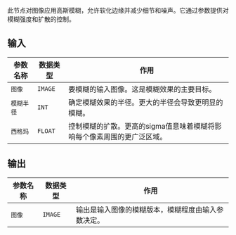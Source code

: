 此节点对图像应用高斯模糊，允许软化边缘并减少细节和噪声。它通过参数提供对模糊强度和扩散的控制。

## 输入

| 参数名称 | 数据类型 | 作用 |
| --- | --- | --- |
| `图像` | `IMAGE` | 要模糊的输入图像。这是模糊效果的主要目标。 |
| `模糊半径` | `INT` | 确定模糊效果的半径。更大的半径会导致更明显的模糊。 |
| `西格玛` | `FLOAT` | 控制模糊的扩散。更高的sigma值意味着模糊将影响每个像素周围的更广泛区域。 |

## 输出

| 参数名称 | 数据类型 | 作用 |
| --- | --- | --- |
| `图像` | `IMAGE` | 输出是输入图像的模糊版本，模糊程度由输入参数决定。 |

